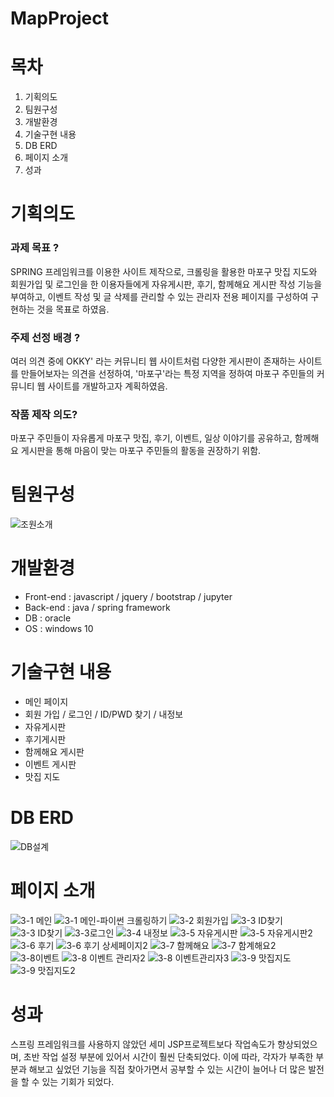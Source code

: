 # MapProject

# 목차

1. 기획의도
2. 팀원구성
3. 개발환경
4. 기술구현 내용
5. DB ERD
6. 페이지 소개
7. 성과

# 기획의도

### 과제 목표 ?
SPRING 프레임워크를 이용한 사이트 제작으로, 크롤링을 활용한 마포구 맛집 지도와
회원가입 및 로그인을 한 이용자들에게 자유게시판, 후기, 함께해요 게시판 작성 기능을 부여하고,
이벤트 작성 및 글 삭제를 관리할 수 있는 관리자 전용 페이지를 구성하여 구현하는 것을 목표로 하였음.

### 주제 선정 배경 ?
여러 의견 중에 OKKY' 라는 커뮤니티 웹 사이트처럼 다양한 게시판이 존재하는 사이트를 만들어보자는 의견을 선정하여, 
'마포구'라는 특정 지역을 정하여 마포구 주민들의 커뮤니티 웹 사이트를 개발하고자 계획하였음.

### 작품 제작 의도?
마포구 주민들이 자유롭게 마포구 맛집, 후기, 이벤트, 일상 이야기를 공유하고,
함께해요 게시판을 통해 마음이 맞는 마포구 주민들의 활동을 권장하기 위함. 


# 팀원구성
![조원소개](https://user-images.githubusercontent.com/94958973/151403037-708bd086-2ced-46a5-b5a3-d3f15c8ac554.jpg)


# 개발환경

- Front-end : javascript / jquery / bootstrap / jupyter
- Back-end : java / spring framework
- DB : oracle
- OS : windows 10

# 기술구현 내용

- 메인 페이지
- 회원 가입 / 로그인 / ID/PWD 찾기 / 내정보
- 자유게시판
- 후기게시판
- 함께해요 게시판
- 이벤트 게시판
- 맛집 지도

# DB ERD

![DB설계](https://user-images.githubusercontent.com/94958973/151402972-96773a69-c403-4a0b-9bb7-76784b34b3e8.jpg)


# 페이지 소개

![3-1 메인](https://user-images.githubusercontent.com/94958973/151403159-ffc0dc46-1591-44fc-8c2a-e7b812ada3bd.jpg)
![3-1 메인-파이썬 크롤링하기](https://user-images.githubusercontent.com/94958973/151403174-70b259fb-cdc2-4726-b6d0-8096ef964c61.jpg)
![3-2 회원가입](https://user-images.githubusercontent.com/94958973/151403184-82a0a150-4423-4ced-9a0d-b9154b7cef91.jpg)
![3-3 ID찾기](https://user-images.githubusercontent.com/94958973/151403228-ef87bf71-af73-4794-b0c6-ad5dfbaf33d3.jpg)
![3-3 ID찾기](https://user-images.githubusercontent.com/94958973/151403241-ed8a45e7-b430-4a78-843e-fd10302cb0f7.jpg)
![3-3로그인](https://user-images.githubusercontent.com/94958973/151403269-d568c138-8942-4610-ab71-e76ccde1d803.jpg)
![3-4 내정보](https://user-images.githubusercontent.com/94958973/151403281-198cf060-0b48-4a89-85e1-abca3923ee12.jpg)
![3-5 자유게시판](https://user-images.githubusercontent.com/94958973/151403289-cf556485-2edf-4c0a-9712-28e633099a80.jpg)
![3-5 자유게시판2](https://user-images.githubusercontent.com/94958973/151403300-d38e237f-e062-4831-bf5e-233ebdcbd0b4.jpg)
![3-6 후기](https://user-images.githubusercontent.com/94958973/151403311-f362cd5c-2ddc-436f-a055-4cb6dc33c8a9.jpg)
![3-6 후기 상세페이지2](https://user-images.githubusercontent.com/94958973/151403385-d3759dfd-3029-483a-8634-43c7acbfdc0a.jpg)
![3-7 함께해요](https://user-images.githubusercontent.com/94958973/151403439-474bcfe5-824d-4e71-ad43-50a3bb7d98ad.jpg)
![3-7 함계해요2](https://user-images.githubusercontent.com/94958973/151403451-4a5153d5-af3d-4499-8f76-6ffa36b2bd88.jpg)
![3-8이벤트](https://user-images.githubusercontent.com/94958973/151403463-8a04d01e-ccb1-4e05-94e9-97d852144ad0.jpg)
![3-8 이벤트 관리자2](https://user-images.githubusercontent.com/94958973/151403476-72696147-9186-4890-830c-0fcdc581bfd9.jpg)
![3-8 이벤트관리자3](https://user-images.githubusercontent.com/94958973/151403483-0ffc05b2-21b0-4905-b6ae-5977a8bc7380.jpg)
![3-9 맛집지도](https://user-images.githubusercontent.com/94958973/151403491-4a7151c2-06e9-4296-ae3e-987414206cca.jpg)
![3-9 맛집지도2](https://user-images.githubusercontent.com/94958973/151403506-fb4efe8f-c49f-41ab-a5f3-e6db9431b8e6.jpg)

# 성과

스프링 프레임워크를 사용하지 않았던 세미 JSP프로젝트보다 작업속도가 향상되었으며, 초반 작업 설정 부분에 있어서 시간이 훨씬 단축되었다. 이에 따라, 각자가 부족한 부분과 해보고 싶었던 기능을 직접 찾아가면서 공부할 수 있는 시간이 늘어나 더 많은 발전을 할 수 있는 기회가 되었다.

